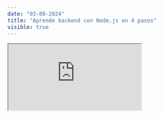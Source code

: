```yaml
---
date: "03-08-2024"
title: "Aprende backend con Node.js en 4 pasos"
visible: true
---
```

<iframe src="https://www.youtube.com/embed/67T2TXWOB9c" allowfullscreen></iframe>

